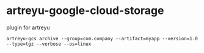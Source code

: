 artreyu-google-cloud-storage
===
plugin for artreyu


	artreyu-gcs archive --group=com.company --artifact=myapp --version=1.0 --type=tgz --verbose --os=linux
